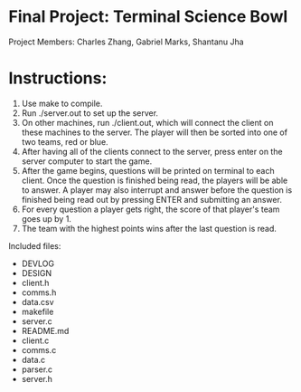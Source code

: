 # Final Project: Terminal Science Bowl

Project Members: Charles Zhang, Gabriel Marks, Shantanu Jha

<h1>Instructions:</h1>

1. Use make to compile. 
2. Run ./server.out to set up the server. 
3. On other machines, run ./client.out, which will connect the client on these machines to the server. The player will then be sorted into one of two teams, red or blue.
4. After having all of the clients connect to the server, press enter on the server computer to start the game. 
5. After the game begins, questions will be printed on terminal to each client. Once the question is finished being read, the players will be able to answer. A player may also interrupt and answer before the question is finished being read out by pressing ENTER and submitting an answer.
6. For every question a player gets right, the score of that player's team goes up by 1. 
7. The team with the highest points wins after the last question is read.

Included files:

- DEVLOG
- DESIGN			
- client.h	
- comms.h		
- data.csv	
- makefile	
- server.c
- README.md	
- client.c	
- comms.c				
- data.c	
- parser.c 
- server.h
